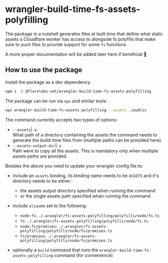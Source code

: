 # wrangler-build-time-fs-assets-polyfilling

The package in a nutshell generates files at built time that define what static assets
a Cloudflare worker has access to alongside fs polyfills that make sure to such files
to provide support for some `fs` functions.

A more proper documentation will be added later here if beneficial 🙂

## How to use the package

Install the package as a dev dependency:

```sh
npm i -D @flarelabs-net/wrangler-build-time-fs-assets-polyfilling
```

The package can be run via `npx` and similar tools:

```sh
npx wrangler-build-time-fs-assets-polyfilling --assets ./public
```

The command currently accepts two types of options:

- `--assets`|`-a`\
   What path of a directory containing the assets the command
  needs to generate the build-time files from
  (multiple paths can be provided here).
- `--assets-output-dir`|`-o`\
  Path were to copy all the assets. This is mandatory only when
  multiple assets paths are provided.

Besides the above you need to update your wrangler config file to:

- include an `assets` binding, its binding name needs to be
  `ASSETS` and it's directory needs to be either:

  - the assets output directory specified when running the command
  - or the single assets path specified when running the command

- include `alias`es set to the following:

  - `node:fs`: `./.wrangler/fs-assets-polyfilling/polyfills/node/fs.ts`
  - `fs`: `./.wrangler/fs-assets-polyfilling/polyfills/node/fs.ts`
  - `node:fs/promises`: `./.wrangler/fs-assets-polyfilling/polyfills/node/fs/promises.ts`
  - `fs/promises`: `./.wrangler/fs-assets-polyfilling/polyfills/node/fs/promises.ts`

- optionally a `build` command that runs the `wrangler-build-time-fs-assets-polyfilling` command (for convenience)
